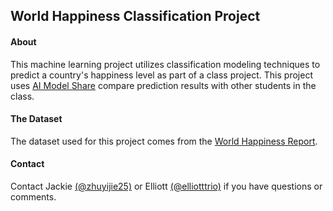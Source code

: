 ## World Happiness Classification Project

#### About
This machine learning project utilizes classification modeling techniques to predict a country's happiness level as part of a class project. This project uses [AI Model Share](https://www.modelshare.org/) compare prediction results with other students in the class.  


#### The Dataset
The dataset used for this project comes from the [World Happiness Report](https://worldhappiness.report/ed/2021/). 


#### Contact
Contact Jackie [(@zhuyijie25)](https://github.com/zhuyijie25) or Elliott [(@elliotttrio)](https://github.com/elliotttrio) if you have questions or comments. 